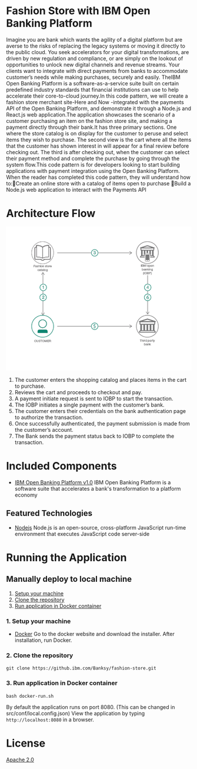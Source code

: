 # Fashion Store with IBM Open Banking Platform
Imagine you are bank which wants the agility of a digital platform but are averse to the risks of replacing the legacy systems or moving it directly to the public cloud. You seek accelerators for your digital transformations, are driven by new regulation and compliance, or are simply on the lookout of opportunities to unlock new digital channels and revenue streams. Your clients want to integrate with direct payments from banks to accommodate customer’s needs while making purchases, securely and easily. TheIBM Open Banking Platform is a software-as-a-service suite built on certain predefined 
industry standards that financial institutions can use to help accelerate their core-to-cloud journey.In this code pattern, we will create a fashion store merchant site-Here and Now -integrated with the payments API of the Open Banking Platform, and demonstrate it through a Node.js and React.js web application.The application showcases the scenario of a customer purchasing an item on the fashion store site, and making a payment directly through their bank.It has three primary sections. One where the store catalog is on display for the customer to peruse and select items they wish to purchase. The second view is the cart where all the items that the customer has shown interest in will appear for a final review before checking out. The third is after checking out, when the customer can select their payment method and complete the purchase by going through the system flow.This code pattern is for developers looking to start building applications with payment integration using the Open Banking Platform. When the reader has completed this code pattern, they will understand how to:Create an online store with a catalog of items open to purchase Build a Node.js web application to interact with the Payments API

# Architecture Flow
![Architecture Flow](docs/doc-images/arch-flow.png?raw=true)

1. The customer enters the shopping catalog and places items in the cart to purchase.
2. Reviews the cart and proceeds to checkout and pay.
3. A payment initiate request is sent to IOBP to start the transaction.
4. The IOBP initiates a single payment with the customer’s bank.
5. The customer enters their credentials on the bank authentication page to authorize the transaction.
6. Once successfully authenticated, the payment submission is made from the customer’s account.
7. The Bank sends the payment status back to IOBP to complete the transaction.

# Included Components
* [IBM Open Banking Platform v1.0](https://console.bluemix.net/docs/services/open-banking-platform/index.html#getting-started-with-ibm-open-banking-platform) IBM Open Banking Platform is a software suite that accelerates a bank's transformation to a platform economy

## Featured Technologies
* [Nodejs](https://www.python.org/) Node.js is an open-source, cross-platform JavaScript run-time environment that executes JavaScript code server-side

# Running the Application
## Manually deploy to local machine
1. [Setup your machine](#1-setup-your-machine)
2. [Clone the repository](#2-clone-the-repository)
3. [Run application in Docker container](#3-run-application-in-docker-container)

### 1. Setup your machine
- [Docker](https://www.docker.com/)
	Go to the docker website and download the installer. After installation, run Docker.

### 2. Clone the repository

```
git clone https://github.ibm.com/Banksy/fashion-store.git
```

### 3. Run application in Docker container

```
bash docker-run.sh
```
By default the application runs on port 8080. (This can be changed in src/conf/local.config.json)
View the application by typing `http://localhost:8080` in a browser.

# License
[Apache 2.0](LICENSE)
